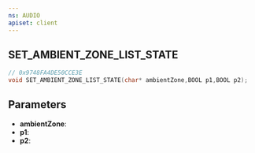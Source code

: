 ```yaml
---
ns: AUDIO
apiset: client
---
```

## SET_AMBIENT_ZONE_LIST_STATE

```c
// 0x9748FA4DE50CCE3E
void SET_AMBIENT_ZONE_LIST_STATE(char* ambientZone,BOOL p1,BOOL p2);
```


## Parameters
* **ambientZone**:
* **p1**:
* **p2**: